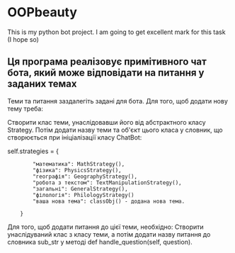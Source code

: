 # OOPbeauty
This is my python bot project. I am going to get excellent mark for this task (I hope so)

Ця програма реалізовує примітивного чат бота, який може відповідати на питання у заданих темах
------------------------------------------------------------------------------------------------------

Теми та питання заздалегіть задані для бота. Для того, щоб додати нову тему треба:

  Створити клас теми, унаслідовавши його від абстрактного класу Strategy.
  Потім додати назву теми та об'єкт цього класа у словник, що створюється при 
  ініціалізації класу СhatBot: 
  
  self.strategies = {
  
            "математика": MathStrategy(),
            "фізика": PhysicsStrategy(),
            "географія": GeographyStrategy(),
            "робота з текстом": TextManipulationStrategy(),
            "загальні": GeneralStrategy(),
            "філологія": PhilologyStrategy()
            "ваша нова тема": classObj() - додана нова тема.
            
        } 
        
Для того, щоб додати питання до цієї теми, необхідно:
  Створити унаслідуваний клас з класу теми, а потім 
  додати назву питання до словника sub_str у методі def handle_question(self, question).

